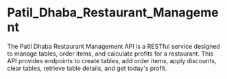 # Patil_Dhaba_Restaurant_Management
The Patil Dhaba Restaurant Management API is a RESTful service designed to manage tables, order items, and calculate profits for a restaurant. This API provides endpoints to create tables, add order items, apply discounts, clear tables, retrieve table details, and get today's profit.
